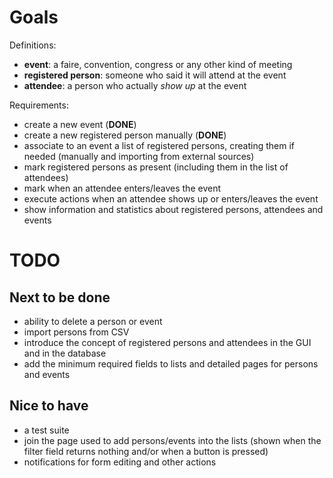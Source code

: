 Goals
=====

Definitions:
- **event**: a faire, convention, congress or any other kind of meeting
- **registered person**: someone who said it will attend at the event
- **attendee**: a person who actually *show up* at the event


Requirements:
- create a new event (**DONE**)
- create a new registered person manually (**DONE**)
- associate to an event a list of registered persons, creating them if needed (manually and importing from external sources)
- mark registered persons as present (including them in the list of attendees)
- mark when an attendee enters/leaves the event
- execute actions when an attendee shows up or enters/leaves the event
- show information and statistics about registered persons, attendees and events


TODO
====

Next to be done
---------------

- ability to delete a person or event
- import persons from CSV
- introduce the concept of registered persons and attendees in the GUI and in the database
- add the minimum required fields to lists and detailed pages for persons and events


Nice to have
------------

- a test suite
- join the page used to add persons/events into the lists (shown when the filter field returns nothing and/or when a button is pressed)
- notifications for form editing and other actions


